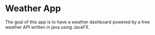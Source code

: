 # Weather App

The goal of this app is to have a weather dashboard powered by a free weather API written in java using JavaFX.
